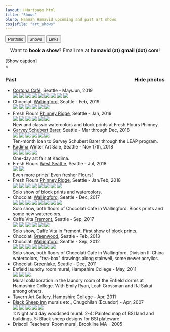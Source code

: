 ```yaml
---
layout: HHartpage.html
title: "Shows"
blurb: Hannah Hamavid upcoming and past art shows
cssjsfile: "art_shows"
---
```

<a href="../portfolio"><button class="btn white">Portfolio</button></a>
      <a href="../shows"><button class="btn"></i>Shows</button></a>
      <a href="../links"><button class="btn white"></i>Links</button></a>
    </nav>
  </header>

<!-- Main content -->
<div class="container" id="shows">
    <p style="font-size:1.1em;text-align:center;">Want to <span style="font-weight:bold;">book a show</span>? Email me at <span class="text-teal" style="font-weight:bold;">hamavid (at) gmail (dot) com</span>!</p>

<div id='photo-overlay'><span class='showid'>[Show caption]<!--<i class='fa fa-angle-double-up fa-lg'></i>--></span>
<div class='showidcontainer'><span class='theidoftheshow'></span></div>
<div class='thisphoto'>
<span class='xit'>&times;</span>
<span class='larr'><i class="fa fa-angle-left fa-2x"></i></span><span class='rarr'><i class="fa fa-angle-right fa-2x"></i></span>
<figure></figure>
<div id="leftside"></div>
<div id="rightside"></div>
</div>
</div>
<div id="mainshows">


<!--<h3>Present</h3>
<p><ul class='shows_list'>
</ul></p>-->


<!--<h3>Future</h3>
<p><ul class="shows_list">
</ul></p>-->


<h3 style="width:100%">Past<span style="float:right;" class='picture-toggle-button'>Hide photos</span></h3>
<p><ul class="shows_list">
<li><a href="https://www.facebook.com/cortonacafe/">Cortona Caf&eacute;</a>, Seattle - May/Jun, 2019
<div class="details photos">
<img class='hz' src="../../images/shows/blank.png" data-src="../../images/shows/2019_05_cortona_1a.jpg">
<img class='vt' src="../../images/shows/blank.png" data-src="../../images/shows/2019_05_cortona_2a.jpg">
<img class='hz' src="../../images/shows/blank.png" data-src="../../images/shows/2019_05_cortona_3.jpg">
<img class='hz' src="../../images/shows/blank.png" data-src="../../images/shows/2019_05_cortona_4.jpg">
<img class='vt' src="../../images/shows/blank.png" data-src="../../images/shows/2019_05_cortona_5.jpg">
<img class='vt' src="../../images/shows/blank.png" data-src="../../images/shows/2019_05_cortona_6.jpg">
<img class='vt' src="../../images/shows/blank.png" data-src="../../images/shows/2019_05_cortona_7.jpg">
<img class='hz' src="../../images/shows/blank.png" data-src="../../images/shows/2019_05_cortona_8.jpg">
<img class='hz' src="../../images/shows/blank.png" data-src="../../images/shows/2019_05_cortona_9.jpg">
</div></li>

<li>Chocolati <a href="https://www.facebook.com/ChocolatiWallingford/">Wallingford</a>, Seattle - Feb, 2019
<div class="details photos">
<img class='hz' src="../../images/shows/blank.png" data-src="../../images/shows/2019_02_choco_wally_1.jpg">
<img class='hz' src="../../images/shows/blank.png" data-src="../../images/shows/2019_02_choco_wally_2.jpg">
<img class='hz' src="../../images/shows/blank.png" data-src="../../images/shows/2019_02_choco_wally_3.jpg">
<img class='hz' src="../../images/shows/blank.png" data-src="../../images/shows/2019_02_choco_wally_4.jpg">
<img class='hz' src="../../images/shows/blank.png" data-src="../../images/shows/2019_02_choco_wally_5.jpg">
<img class='hz' src="../../images/shows/blank.png" data-src="../../images/shows/2019_02_choco_wally_6.jpg">
</div></li>

<li>Fresh Flours <a href="http://www.freshfloursseattle.com/">Phinney Ridge</a>, Seattle - Jan, 2019
<div class="details photos">
<img class='hz' src="../../images/shows/blank.png" data-src="../../images/shows/2019_01_freshflours_1.jpg">
<img class='vt' src="../../images/shows/blank.png" data-src="../../images/shows/2019_01_freshflours_2.jpg">
<img class='hz' src="../../images/shows/blank.png" data-src="../../images/shows/2019_01_freshflours_3.jpg">
<img class='hz' src="../../images/shows/blank.png" data-src="../../images/shows/2019_01_freshflours_4.jpg">
<img class='hz' src="../../images/shows/blank.png" data-src="../../images/shows/2019_01_freshflours_5.jpg">
<img class='hz' src="../../images/shows/blank.png" data-src="../../images/shows/2019_01_freshflours_6.jpg">
<br>New and classic watercolors and block prints at Fresh Flours Phinney.</div>
</li>

<li><a href="http://www.gsblaw.com/contact-seattle">Garvey Schubert Barer</a>, Seattle - Mar through Dec, 2018
<div class="details photos">
<img class='hz' src="../../images/shows/blank.png" data-src="../../images/shows/2018_gsb_1.jpg">
<img class='hz' src="../../images/shows/blank.png" data-src="../../images/shows/2018_gsb_2.jpg">
<img class='hz' src="../../images/shows/blank.png" data-src="../../images/shows/2018_gsb_3.jpg">
<img class='hz' src="../../images/shows/blank.png" data-src="../../images/shows/2018_gsb_4.jpg">
<img class='hz' src="../../images/shows/blank.png" data-src="../../images/shows/2018_gsb_5.jpg">
<img class='hz' src="../../images/shows/blank.png" data-src="../../images/shows/2018_gsb_6.jpg">
<br>Ten-month loan to Garvey Schubert Barer through the LEAP program.</div></li>

<li><a href="http://www.kadima.org/">Kadima</a> Winter Art Sale, Seattle - Nov 17th, 2018
<div class="details photos">
<img class='hz' src="../../images/shows/blank.png" data-src="../../images/shows/2018_11_kadima_1.jpg">
<img class='hz' src="../../images/shows/blank.png" data-src="../../images/shows/2018_11_kadima_2.jpg">
<img class='hz' src="../../images/shows/blank.png" data-src="../../images/shows/2018_11_kadima_3.jpg">
<img class='hz' src="../../images/shows/blank.png" data-src="../../images/shows/2018_11_kadima_4.jpg">
<br>One-day art fair at Kadima.</div></li>

<li>Fresh Flours <a href="http://www.freshfloursseattle.com/">West Seattle</a>, Seattle - Jul, 2018
<div class="details photos">
<img class='hz' src="../../images/shows/blank.png" data-src="../../images/shows/2018_07_freshflours_1.jpg">
<img class='hz' src="../../images/shows/blank.png" data-src="../../images/shows/2018_07_freshflours_2.jpg">
<br>Even more prints! Even fresher Flours!</div></li>

<li>Fresh Flours <a href="http://www.freshfloursseattle.com/">Phinney Ridge</a>, Seattle - Jan/Feb, 2018
<div class="details photos">
<img class='hz' src="../../images/shows/blank.png" data-src="../../images/shows/2018_01_01_freshflours_1.jpg">
<img class='hz' src="../../images/shows/blank.png" data-src="../../images/shows/2018_01_01_freshflours_2.jpg">
<img class='hz' src="../../images/shows/blank.png" data-src="../../images/shows/2018_01_01_freshflours_3.jpg">
<img class='hz' src="../../images/shows/blank.png" data-src="../../images/shows/2018_01_01_freshflours_4.jpg">
<img class='hz' src="../../images/shows/blank.png" data-src="../../images/shows/2018_01_01_freshflours_5.jpg">
<img class='hz' src="../../images/shows/blank.png" data-src="../../images/shows/2018_01_01_freshflours_6.jpg">
<img class='hz' src="../../images/shows/blank.png" data-src="../../images/shows/2018_01_01_freshflours_7.jpg">
<img class='hz' src="../../images/shows/blank.png" data-src="../../images/shows/2018_01_01_freshflours_8.jpg">
<br>Solo show of block prints and watercolors.</div></li>

<li>Chocolati <a href="https://www.facebook.com/ChocolatiWallingford/">Wallingford</a>, Seattle - Dec, 2017
<div class="details photos">
<img class='hz' src="../../images/shows/blank.png" data-src="../../images/shows/2017_12_choco_wally_1.jpg">
<img class='hz' src="../../images/shows/blank.png" data-src="../../images/shows/2017_12_choco_wally_2.jpg">
<img class='hz' src="../../images/shows/blank.png" data-src="../../images/shows/2017_12_choco_wally_3.jpg">
<img class='hz' src="../../images/shows/blank.png" data-src="../../images/shows/2017_12_choco_wally_4.jpg">
<img class='hz' src="../../images/shows/blank.png" data-src="../../images/shows/2017_12_choco_wally_5.jpg">
<img class='hz' src="../../images/shows/blank.png" data-src="../../images/shows/2017_12_choco_wally_6.jpg">
<img class='hz' src="../../images/shows/blank.png" data-src="../../images/shows/2017_12_choco_wally_7.jpg">
<img class='hz' src="../../images/shows/blank.png" data-src="../../images/shows/2017_12_choco_wally_8.jpg">
<br>Solo show, both floors of Chocolati Cafe in Wallingford. Block prints and some new watercolors.</div></li>

<li>Caffe Vita <a href="http://www.caffevita.com/locations/wa/fremont">Fremont</a>, Seattle - Sep, 2017
<div class="details photos">
<img class='hz' src="../../images/shows/blank.png" data-src="../../images/shows/2017_09_vita_1.jpg">
<img class='hz' src="../../images/shows/blank.png" data-src="../../images/shows/2017_09_vita_2.jpg">
<img class='hz' src="../../images/shows/blank.png" data-src="../../images/shows/2017_09_vita_3.jpg">
<img class='hz' src="../../images/shows/blank.png" data-src="../../images/shows/2017_09_vita_4.jpg">
<img class='hz' src="../../images/shows/blank.png" data-src="../../images/shows/2017_09_vita_5.jpg">
<img class='hz' src="../../images/shows/blank.png" data-src="../../images/shows/2017_09_vita_6.jpg">
<br>Solo show, Caffe Vita in Fremont. First show of block prints.</div></li>

<li>Chocolati <a href="https://www.facebook.com/GreenwoodChocolatiCafe/">Greenwood</a>, Seattle - Feb, 2013</li>

<li> Chocolati <a href="https://www.facebook.com/ChocolatiWallingford/">Wallingford</a>, Seattle - Sep, 2012
<div class="details photos">
<img class='hz' src="../../images/shows/blank.png" data-src="../../images/shows/2012_09_choco_wally_1.jpg">
<img class='hz' src="../../images/shows/blank.png" data-src="../../images/shows/2012_09_choco_wally_2.jpg">
<img class='hz' src="../../images/shows/blank.png" data-src="../../images/shows/2012_09_choco_wally_3.jpg">
<img class='hz' src="../../images/shows/blank.png" data-src="../../images/shows/2012_09_choco_wally_4.jpg">
<img class='hz' src="../../images/shows/blank.png" data-src="../../images/shows/2012_09_choco_wally_5.jpg">
<img class='hz' src="../../images/shows/blank.png" data-src="../../images/shows/2012_09_choco_wally_6.jpg">
<img class='hz' src="../../images/shows/blank.png" data-src="../../images/shows/2012_09_choco_wally_7.jpg">
<br>Solo show, both floors of Chocolati Cafe in Wallingford. Division III China watercolors, "tea-box" drawings along stairwell, some newer acrylics.</div></li>

<li>Chocolati</a> <a href="https://www.facebook.com/GLChocolatiCafe/">Greenlake</a>, Seattle - Dec, 2011</li>


<li> Enfield laundry room mural, Hampshire College - May, 2011
<div class="details photos">
<img class='hz' src="../../images/shows/blank.png" data-src="../../images/shows/enfield_1.jpg">
<img class='vt' src="../../images/shows/blank.png" data-src="../../images/shows/enfield_2.jpg">
<img class='hz' src="../../images/shows/blank.png" data-src="../../images/shows/enfield_3.jpg">
<br>Mural collaboration in the laundry room of the Enfield dorms at Hampshire College. With Emily Ryan, Leah Grossman and RJ Sakai among others.</div></li>

<li><a href="https://www.hampshire.edu/cla/prescott-tavern">Tavern Art Gallery</a>, Hampshire College - Apr, 2011</li> 

<li> <a href="http://www.blacksheepinn.com/"> Black Sheep Inn</a> murals etc., Chugchilan (Ecuador) - Apr, 2007
<div class="details photos">
<img class='vt' src="../../images/shows/blank.png" data-src="../../images/shows/bsi_1.jpg">
<img class='hz' src="../../images/shows/blank.png" data-src="../../images/shows/bsi_2.jpg">
<img class='hz' src="../../images/shows/blank.png" data-src="../../images/shows/bsi_3.jpg">
<img class='hz' src="../../images/shows/blank.png" data-src="../../images/shows/bsi_4.jpg">
<img class='hz' src="../../images/shows/blank.png" data-src="../../images/shows/bsi_5.jpg">
<br>1: Night and day woodshed mural. 2-4: Painted map of BSI land and buildings. 5: Black sheep designs for BSI plateware.
</div></li>

<li>Driscoll Teachers' Room mural, Brookline MA - 2005</li>
</ul>
</p>
<br><br>
</div>
</div>
</div>
